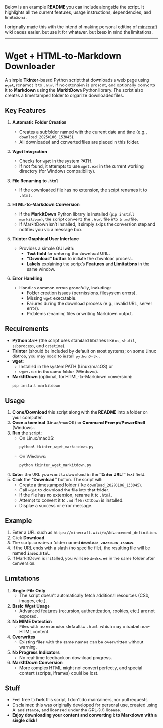 Below is an example **README** you can include alongside the script. It highlights all the current features, usage instructions, dependencies, and limitations.

I originally made this with the intend of making personal editing of [minecraft wiki](https://minecraft.wiki/) pages easier, but use it for whatever, but keep in mind the limitations.

---

# Wget + HTML-to-Markdown Downloader

A simple **Tkinter**-based Python script that downloads a web page using **`wget`**, renames it to `.html` if no extension is present, and optionally converts it to **Markdown** using the **MarkItDown** Python library. The script also creates a timestamped folder to organize downloaded files.

## Key Features

1. **Automatic Folder Creation**  
   - Creates a subfolder named with the current date and time (e.g., `download_20250106_153045`).  
   - All downloaded and converted files are placed in this folder.

2. **Wget Integration**  
   - Checks for `wget` in the system PATH.  
   - If not found, it attempts to use `wget.exe` in the current working directory (for Windows compatibility).

3. **File Renaming to `.html`**  
   - If the downloaded file has no extension, the script renames it to `.html`.

4. **HTML-to-Markdown Conversion**  
   - If the **MarkItDown** Python library is installed (`pip install markitdown`), the script converts the `.html` file into a `.md` file.  
   - If MarkItDown isn’t installed, it simply skips the conversion step and notifies you via a message box.

5. **Tkinter Graphical User Interface**  
   - Provides a simple GUI with:
     - **Text field** for entering the download URL.  
     - **“Download” button** to initiate the download process.  
     - **Labels** explaining the script’s **Features** and **Limitations** in the same window.

6. **Error Handling**  
   - Handles common errors gracefully, including:
     - Folder creation issues (permissions, filesystem errors).  
     - Missing `wget` executable.  
     - Failures during the download process (e.g., invalid URL, server error).  
     - Problems renaming files or writing Markdown output.

## Requirements

- **Python 3.6+** (the script uses standard libraries like `os`, `shutil`, `subprocess`, and `datetime`).
- **Tkinter** (should be included by default on most systems; on some Linux distros, you may need to install `python3-tk`).
- **wget**:
  - Installed in the system PATH (Linux/macOS) or
  - `wget.exe` in the same folder (Windows).
- **MarkItDown** (optional, for HTML-to-Markdown conversion):
  ```bash
  pip install markitdown
  ```

## Usage

1. **Clone/Download** this script along with the **README** into a folder on your computer.
2. **Open a terminal** (Linux/macOS) or **Command Prompt/PowerShell** (Windows).
3. **Run** the script:
   - On Linux/macOS:
     ```bash
     python3 tkinter_wget_markitdown.py
     ```
   - On Windows:
     ```bash
     python tkinter_wget_markitdown.py
     ```
4. **Enter** the URL you want to download in the **“Enter URL:”** text field.
5. **Click** the **“Download”** button. The script will:
   - Create a timestamped folder (like `download_20250106_153045`).
   - Call `wget` to download the file into that folder.
   - If the file has no extension, rename it to `.html`.
   - Attempt to convert it to `.md` if `MarkItDown` is installed.
   - Display a success or error message.

## Example

1. Enter a URL such as `https://minecraft.wiki/w/Advancement_definition`.
2. Click **Download**.
3. The script creates a folder named **`download_20250106_153045`**.
4. If the URL ends with a slash (no specific file), the resulting file will be named **`index.html`**.
5. If MarkItDown is installed, you will see **`index.md`** in the same folder after conversion.

## Limitations

1. **Single-File Only**  
   - The script doesn’t automatically fetch additional resources (CSS, images, etc.).  
2. **Basic Wget Usage**  
   - Advanced features (recursion, authentication, cookies, etc.) are not exposed.  
3. **No MIME Detection**  
   - Files with no extension default to `.html`, which may mislabel non-HTML content.  
4. **Overwrites**  
   - Existing files with the same names can be overwritten without warning.  
5. **No Progress Indicators**  
   - No real-time feedback on download progress.  
6. **MarkItDown Conversion**  
   - More complex HTML might not convert perfectly, and special content (scripts, iframes) could be lost.

## Stuff
- Feel free to **fork** this script, I don't do maintainers, nor pull requests.
- Disclaimer: this was originally developed for personal use, created using AI assistance, and licensed under the GPL-3.0 license.
- **Enjoy downloading your content and converting it to Markdown with a single click!**
